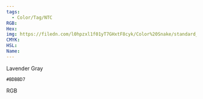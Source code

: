 ```yaml
---
tags:
  - Color/Tag/NTC
RGB:
Hex:
img: https://filedn.com/l0hpzxl1f01yT7GHxtF8cyk/Color%20Snake/standard_csv_to_svg/BDBBD7.svg
CMYK:
HSL:
Name:
---
```

Lavender Gray
```palette
#BDBBD7
```
RGB
